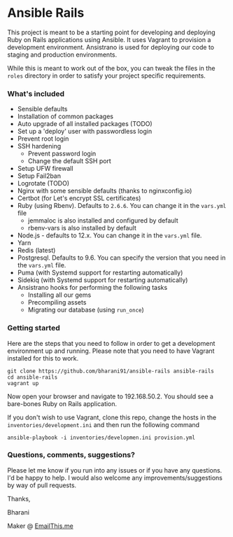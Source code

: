 # Ansible Rails 

This project is meant to be a starting point for developing and deploying Ruby on Rails applications using Ansible. It uses Vagrant to provision a development environment. Ansistrano is used for deploying our code to staging and production environments.

While this is meant to work out of the box, you can tweak the files in the `roles` directory in order to satisfy your project specific requirements. 

### What's included
* Sensible defaults
* Installation of common packages
* Auto upgrade of all installed packages (TODO)
* Set up a 'deploy' user with passwordless login
* Prevent root login
* SSH hardening
    * Prevent password login
    * Change the default SSH port
* Setup UFW firewall
* Setup Fail2ban
* Logrotate (TODO)
* Nginx with some sensible defaults (thanks to nginxconfig.io)
* Certbot (for Let's encrypt SSL certificates)
* Ruby (using Rbenv). Defaults to `2.6.6`. You can change it in the `vars.yml` file
    * jemmaloc is also installed and configured by default
    * rbenv-vars is also installed by default
* Node.js - defaults to 12.x. You can change it in the `vars.yml` file.
* Yarn
* Redis (latest)
* Postgresql. Defaults to 9.6. You can specify the version that you need in the `vars.yml` file.
* Puma (with Systemd support for restarting automatically)
* Sidekiq (with Systemd support for restarting automatically)
* Ansistrano hooks for performing the following tasks
    * Installing all our gems
    * Precompiling assets
    * Migrating our database (using `run_once`)


### Getting started
Here are the steps that you need to follow in order to get a development environment up and running. Please note that you need to have Vagrant installed for this to work.
```
git clone https://github.com/bharani91/ansible-rails ansible-rails
cd ansible-rails
vagrant up
```
Now open your browser and navigate to 192.168.50.2. You should see a bare-bones Ruby on Rails application. 

If you don't wish to use Vagrant, clone this repo, change the hosts in the `inventories/development.ini` and then run the following command
```
ansible-playbook -i inventories/developmen.ini provision.yml
```


### Questions, comments, suggestions?
Please let me know if you run into any issues or if you have any questions. I'd be happy to help. I would also welcome any improvements/suggestions by way of pull requests.



Thanks,

Bharani

Maker @ [EmailThis.me](https://www.emailthis.me)
